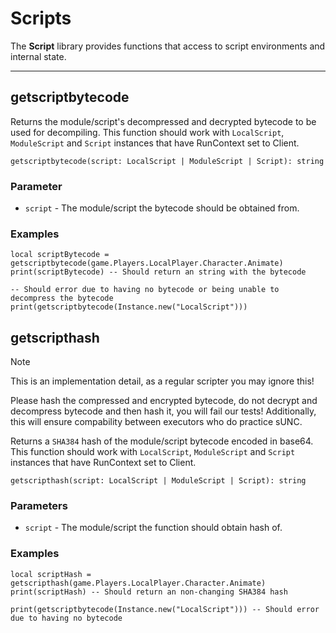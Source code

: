 # Scripts
The **Script** library provides functions that access to script environments and internal state.

---

## getscriptbytecode

Returns the module/script's decompressed and decrypted bytecode to be used for decompiling. This function should work with `LocalScript`, `ModuleScript` and `Script` instances that have RunContext set to Client.
```luau
getscriptbytecode(script: LocalScript | ModuleScript | Script): string
```

### Parameter
- `script` - The module/script the bytecode should be obtained from.

### Examples
```luau
local scriptBytecode = getscriptbytecode(game.Players.LocalPlayer.Character.Animate)
print(scriptBytecode) -- Should return an string with the bytecode
```

```luau
-- Should error due to having no bytecode or being unable to decompress the bytecode
print(getscriptbytecode(Instance.new("LocalScript")))
```

## getscripthash

> [!NOTE]
> This is an implementation detail, as a regular scripter you may ignore this!
> 
> Please hash the compressed and encrypted bytecode, do not decrypt and decompress bytecode and then hash it, you will fail our tests!
> Additionally, this will ensure compability between executors who do practice sUNC.

Returns a `SHA384` hash of the module/script bytecode encoded in base64. This function should work with `LocalScript`, `ModuleScript` and `Script` instances that have RunContext set to Client.
```luau
getscripthash(script: LocalScript | ModuleScript | Script): string
```

### Parameters
- `script` - The module/script the function should obtain hash of.

### Examples

```luau
local scriptHash = getscripthash(game.Players.LocalPlayer.Character.Animate)
print(scriptHash) -- Should return an non-changing SHA384 hash
```

```luau
print(getscriptbytecode(Instance.new("LocalScript"))) -- Should error due to having no bytecode
```
